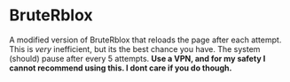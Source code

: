 # BruteRblox
A modified version of BruteRblox that reloads the page after each attempt. This is *very* inefficient, but its the best chance you have. The system (should) pause after every 5 attempts. **Use a VPN, and for my safety I cannot recommend using this. I dont care if you do though.**
